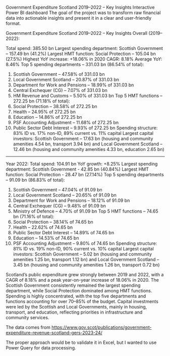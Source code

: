 Government Expenditure Scotland 2019–2022 – Key Insights
Interactive Power BI dashboard
The goal of the project was to transform raw financial data into actionable insights and present it in a clear and user-friendly format.

Government Expenditure Scotland 2019–2022 – Key Insights
Overall (2019–2022):

Total spend: 385.50 bn
Largest spending department: Scottish Government – 157.49 bn (41.2%)
Largest HMT function: Social Protection – 105.04 bn (27.5%)
Highest YoY increase: +18.06% in 2020
CAGR: 8.18%
Average YoY: 8.46%
Top 5 spending departments – 331.03 bn (86.54% of total):
1.	Scottish Government – 47.58% of 331.03 bn
2.	Local Government Scotland – 20.87% of 331.03 bn
3.	Department for Work and Pensions – 18.99% of 331.03 bn
4.	Central Exchequer (CG) – 7.07% of 331.03 bn
5.	HM Revenue and Customs – 5.50% of 331.03 bn
Top 5 HMT functions – 272.25 bn (71.18% of total):
1.	Social Protection – 38.58% of 272.25 bn
2.	Health – 24.95% of 272.25 bn
3.	Education – 14.86% of 272.25 bn
4.	PSF Accounting Adjustment – 11.68% of 272.25 bn
5.	Public Sector Debt Interest – 9.93% of 272.25 bn
Spending structure: 83% ID vs. 17% non-ID, 89% current vs. 11% capital
Largest capital investors: Scottish Government – 17.63 bn (housing and community amenities 4.54 bn, transport 3.94 bn) and Local Government Scotland – 12.46 bn (housing and community amenities 4.33 bn, education 2.65 bn)
________________________________________
Year 2022:
Total spend: 104.91 bn
YoY growth: +8.25%
Largest spending department: Scottish Government - 42.85 bn (40.84%)
Largest HMT function: Social Protection - 28.47 bn (27.14%)
Top 5 spending departments – 91.09 bn (86.83% of total):
1.	Scottish Government – 47.04% of 91.09 bn
2.	Local Government Scotland – 20.65% of 91.09 bn
3.	Department for Work and Pensions – 18.12% of 91.09 bn
4.	Central Exchequer (CG) – 9.48% of 91.09 bn
5.	Ministry of Defence – 4.70% of 91.09 bn
Top 5 HMT functions – 74.65 bn (71.16% of total):
1.	Social Protection – 38.14% of 74.65 bn
2.	Health – 22.62% of 74.65 bn
3.	Public Sector Debt Interest – 14.89% of 74.65 bn
4.	Education – 14.53% of 74.65 bn
5.	PSF Accounting Adjustment – 9.80% of 74.65 bn
Spending structure: 81% ID vs. 19% non-ID, 90% current vs. 10% capital
Largest capital investors: Scottish Government – 5.02 bn (housing and community amenities 1.25 bn, transport 1.12 bn) and Local Government Scotland – 3.45 bn (housing and community amenities 1.26 bn, transport 0.72 bn)

Scotland’s public expenditure grew strongly between 2019 and 2022, with a CAGR of 8.18% and a peak year-on-year increase of 18.06% in 2020. The Scottish Government consistently remained the largest spending department, while Social Protection dominated among HMT functions. Spending is highly concentrated, with the top five departments and functions accounting for over 70–85% of the budget. Capital investments were led by the Scottish and Local Governments, mainly in housing, transport, and education, reflecting priorities in infrastructure and community services.



The data comes from https://www.gov.scot/publications/government-expenditure-revenue-scotland-gers-2023-24/ 

The proper approach would be to validate it in Excel, but I wanted to use Power Query for data processing.
